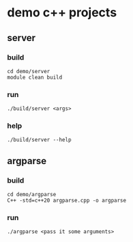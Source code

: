 # demo c++ projects

## server

### build

```
cd demo/server
module clean build
```

### run

`./build/server <args>`

### help

`./build/server --help`

## argparse

### build

```
cd demo/argparse
C++ -std=c++20 argparse.cpp -o argparse
```

### run

`./argparse <pass it some arguments>`

